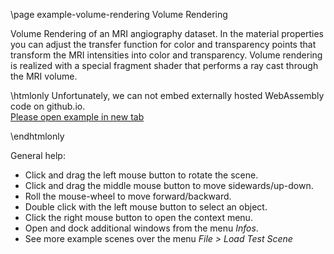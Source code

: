 \page example-volume-rendering Volume Rendering

Volume Rendering of an MRI angiography dataset. In the material properties you can adjust the transfer function for
color and transparency points that transform the MRI intensities into color and transparency. Volume rendering is
realized with a special fragment shader that performs a ray cast through the MRI volume.

\htmlonly
Unfortunately, we can not embed externally hosted WebAssembly code on github.io.<br>
<a href="https://pallas.ti.bfh.ch/slproject?scene=46" target="_blank">Please open example in new tab</a>
<!--<iframe src="https://pallas.ti.bfh.ch/slproject?scene=46" width="100%" height="640" tabindex="0" style="border: 1px solid gray"></iframe>-->
\endhtmlonly

General help:
<ul>
  <li>Click and drag the left mouse button to rotate the scene.</li>
  <li>Click and drag the middle mouse button to move sidewards/up-down.</li>
  <li>Roll the mouse-wheel to move forward/backward.</li>
  <li>Double click with the left mouse button to select an object.</li>
  <li>Click the right mouse button to open the context menu.</li>
  <li>Open and dock additional windows from the menu <em>Infos</em>.</li>
  <li>See more example scenes over the menu <em>File > Load Test Scene</em></li>
</ul>